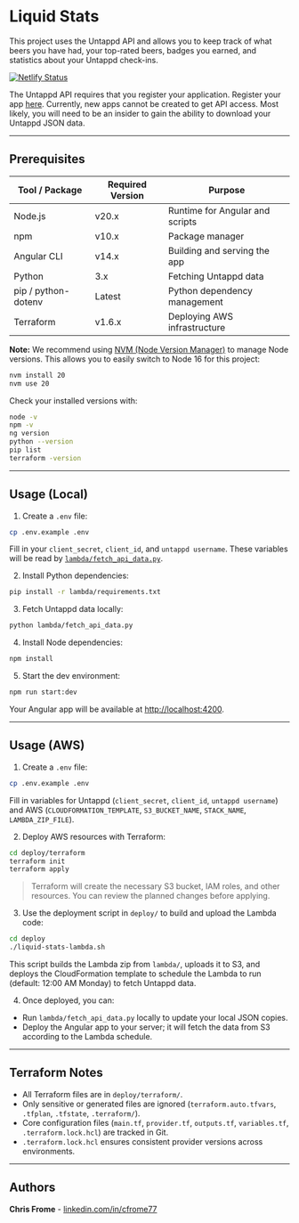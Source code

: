 # Liquid Stats

This project uses the Untappd API and allows you to keep track of what beers you have had, your top-rated beers, badges you earned, and statistics about your Untappd check-ins.

[![Netlify Status](https://api.netlify.com/api/v1/badges/e8ebaf8a-2969-42fe-845e-4ae2bd422444/deploy-status)](https://app.netlify.com/projects/liquid-stats/deploys)

The Untappd API requires that you register your application. Register your app [here](https://untappd.com/api/register?register=new). Currently, new apps cannot be created to get API access. Most likely, you will need to be an insider to gain the ability to download your Untappd JSON data.

---

## Prerequisites

| Tool / Package      | Required Version | Purpose |
|--------------------|-----------------|---------|
| Node.js             | v20.x           | Runtime for Angular and scripts |
| npm                 | v10.x           | Package manager |
| Angular CLI         | v14.x           | Building and serving the app |
| Python              | 3.x             | Fetching Untappd data |
| pip / python-dotenv | Latest          | Python dependency management |
| Terraform           | v1.6.x          | Deploying AWS infrastructure |

**Note:** We recommend using [NVM (Node Version Manager)](https://github.com/nvm/nvm) to manage Node versions. This allows you to easily switch to Node 16 for this project:

```bash
nvm install 20
nvm use 20
```

Check your installed versions with:

```bash
node -v
npm -v
ng version
python --version
pip list
terraform -version
```

---

## Usage (Local)

1. Create a `.env` file:

```bash
cp .env.example .env
```

Fill in your `client_secret`, `client_id`, and `untappd username`. These variables will be read by [`lambda/fetch_api_data.py`](lambda/fetch_api_data.py).

2. Install Python dependencies:

```bash
pip install -r lambda/requirements.txt
```

3. Fetch Untappd data locally:

```bash
python lambda/fetch_api_data.py
```

4. Install Node dependencies:

```bash
npm install
```

5. Start the dev environment:

```bash
npm run start:dev
```

Your Angular app will be available at [http://localhost:4200](http://localhost:4200).

---

## Usage (AWS)

1. Create a `.env` file:

```bash
cp .env.example .env
```

Fill in variables for Untappd (`client_secret`, `client_id`, `untappd username`) and AWS (`CLOUDFORMATION_TEMPLATE`, `S3_BUCKET_NAME`, `STACK_NAME`, `LAMBDA_ZIP_FILE`).

2. Deploy AWS resources with Terraform:

```bash
cd deploy/terraform
terraform init
terraform apply
```

> Terraform will create the necessary S3 bucket, IAM roles, and other resources. You can review the planned changes before applying.

3. Use the deployment script in `deploy/` to build and upload the Lambda code:

```bash
cd deploy
./liquid-stats-lambda.sh
```

This script builds the Lambda zip from `lambda/`, uploads it to S3, and deploys the CloudFormation template to schedule the Lambda to run (default: 12:00 AM Monday) to fetch Untappd data.

4. Once deployed, you can:

- Run `lambda/fetch_api_data.py` locally to update your local JSON copies.  
- Deploy the Angular app to your server; it will fetch the data from S3 according to the Lambda schedule.

---

## Terraform Notes

- All Terraform files are in `deploy/terraform/`.  
- Only sensitive or generated files are ignored (`terraform.auto.tfvars`, `.tfplan`, `.tfstate`, `.terraform/`).  
- Core configuration files (`main.tf`, `provider.tf`, `outputs.tf`, `variables.tf`, `.terraform.lock.hcl`) are tracked in Git.  
- `.terraform.lock.hcl` ensures consistent provider versions across environments.  

---

## Authors

**Chris Frome** - [linkedin.com/in/cfrome77](https://www.linkedin.com/in/cfrome77)

